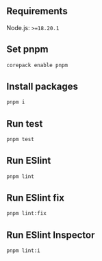 ## Requirements

Node.js: `>=18.20.1`

## Set pnpm

```bash
corepack enable pnpm
```

## Install packages

```bash
pnpm i
```

## Run test

```bash
pnpm test
```

## Run ESlint

```bash
pnpm lint
```

## Run ESlint fix

```bash
pnpm lint:fix
```

## Run ESlint Inspector

```bash
pnpm lint:i
```
